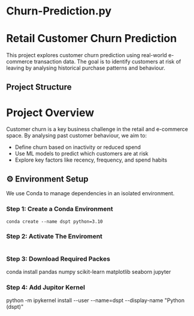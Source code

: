 # Churn-Prediction.py

# Retail Customer Churn Prediction

This project explores customer churn prediction using real-world e-commerce transaction data. The goal is to identify customers at risk of leaving by analysing historical purchase patterns and behaviour.

## Project Structure

# Project Overview

Customer churn is a key business challenge in the retail and e-commerce space. By analysing past customer behaviour, we aim to:
- Define churn based on inactivity or reduced spend
- Use ML models to predict which customers are at risk
- Explore key factors like recency, frequency, and spend habits

## ⚙️ Environment Setup

We use Conda to manage dependencies in an isolated environment.

### Step 1: Create a Conda Environment

```
conda create --name dspt python=3.10
```

### Step 2: Activate The Enviroment


```conda activate dspt
```

### Step 3: Download Required Packes


conda install pandas numpy scikit-learn matplotlib seaborn jupyter

### Step 4: Add Jupitor Kernel 


python -m ipykernel install --user --name=dspt --display-name "Python (dspt)"


